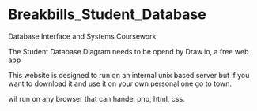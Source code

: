 # Breakbills_Student_Database
Database Interface and Systems Coursework


The Student Database Diagram needs to be opend by Draw.io, a free web app

This website is designed to run on an internal unix based server but if you want to download it and use it on your own personal one go to town. 

wil run on any browser that can handel php, html, css. 

